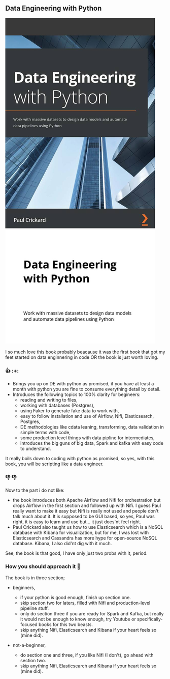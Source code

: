 ## Data Engineering with Python
![Data Engineering with Python](/assets/Data%20Engineering%20with%20Python.jpg)

I so much love this book probably beacause it was the first book that got my feet started on data enginnering in code OR the book is just worth loving.
### :+1: :+:
- Brings you up on DE with python as promised, if you have at least a month with python you are fine to consume everything detail by detail.
- Introduces the following topics to 100% clarity for begineers:
    - reading and writing to files,
    - working with databases (Postgres),
    - using Faker to generate fake data to work with,
    - easy to follow installation and use of Airflow, Nifi, Elasticsearch, Postgres,
    - DE methodologies like cdata leaning, transforming, data validation in simple terms with code,
    - some production level things with data pipline for intermediates,
    - introduces the big guns of big data, Spark and kafka with easy code to understand.

It really boils down to coding with python as promised, so yes, with this book, you will be scripting like a data engineer.

### :-1: :-1:
Now to the part i do not like:
- the book introduces both Apache Airflow and Nifi for orchestration but drops Airflow in the first section and followed up with Nifi. I guess Paul really want to make it easy but Nifi is really not used and people don't talk much about it. It is supposed to be GUI based, so yes, Paul was right, it is easy to learn and use but... it just does'nt feel right.
- Paul Crickard also taught us how to use Elasticsearch which is a NoSQL database with Kibana for visualization, but for me, I was lost with Elasticsearch and Cassandra has more hype for open-source NoSQL database. Kibana, I also did'nt dig with it much.

See, the book is that good, I have only just two probs with it, period.

### How you should approach it :brain:
The book is in three section;
 - beginners, 
    - if your python is good enough, finish up section one.
    - skip section two for laters, filled with Nifi and production-level pipeline stuff.
    - only do section three if you are ready for Spark and Kafka, but really it would not be enough to know enough, try Youtube or specifically-focused books for this two beasts.
    - skip anything Nifi, Elasticsearch and Kibana if your heart feels so (mine did).

- not-a-beginner,
    - do section one and three, if you like Nifi (I don't), go ahead with section two.
    - skip anything Nifi, Elasticsearch and Kibana if your heart feels so (mine did).